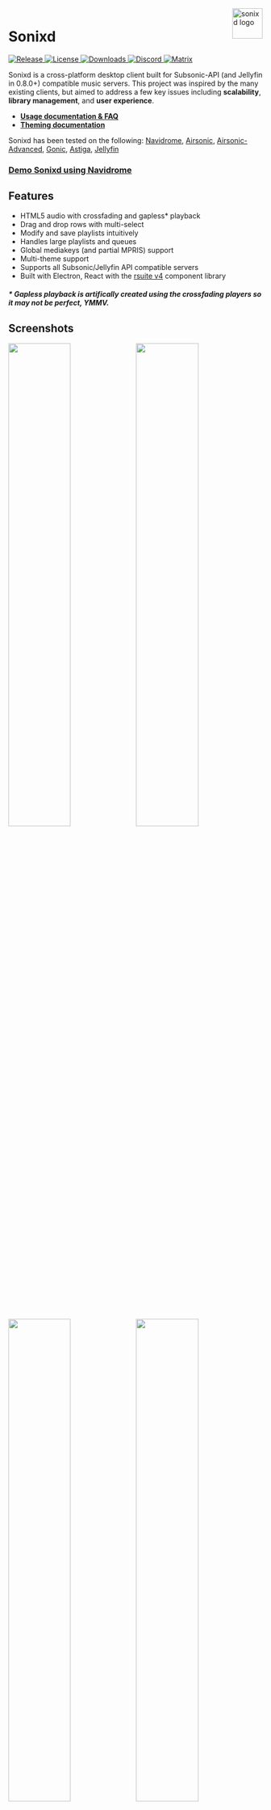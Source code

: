 <img src="assets/icon.png" alt="sonixd logo" title="sonixd" align="right" height="60px" />

# Sonixd

  <a href="https://github.com/jeffvli/sonixd/releases">
    <img src="https://img.shields.io/github/v/release/jeffvli/sonixd?style=flat-square&color=blue"
    alt="Release">
  </a>
  <a href="https://github.com/jeffvli/sonixd/blob/main/LICENSE">
    <img src="https://img.shields.io/github/license/jeffvli/sonixd?style=flat-square&color=brightgreen"
    alt="License">
  </a>
  <a href="https://github.com/jeffvli/sonixd/releases">
    <img src="https://img.shields.io/github/downloads/jeffvli/sonixd/total?style=flat-square&color=orange"
    alt="Downloads">
  </a>
  <a href="https://discord.gg/FVKpcMDy5f">
    <img src="https://img.shields.io/discord/922656312888811530?color=red&label=discord&logo=discord&logoColor=white"
    alt="Discord">
  </a>
  <a href="https://matrix.to/#/#sonixd:matrix.org">
    <img src="https://img.shields.io/matrix/sonixd:matrix.org?color=red&label=matrix&logo=matrix&logoColor=white"
    alt="Matrix">
  </a>

Sonixd is a cross-platform desktop client built for Subsonic-API (and Jellyfin in 0.8.0+) compatible music servers. This project was inspired by the many existing clients, but aimed to address a few key issues including <strong>scalability</strong>, <strong>library management</strong>, and <strong>user experience</strong>.

- [**Usage documentation & FAQ**](https://github.com/jeffvli/sonixd/discussions/15)
- [**Theming documentation**](https://github.com/jeffvli/sonixd/discussions/61)

Sonixd has been tested on the following: [Navidrome](https://github.com/navidrome/navidrome), [Airsonic](https://github.com/airsonic/airsonic), [Airsonic-Advanced](https://github.com/airsonic-advanced/airsonic-advanced), [Gonic](https://github.com/sentriz/gonic), [Astiga](https://asti.ga/), [Jellyfin](https://github.com/jellyfin/jellyfin)

### [Demo Sonixd using Navidrome](https://github.com/jeffvli/sonixd/discussions/244)

## Features

- HTML5 audio with crossfading and gapless\* playback
- Drag and drop rows with multi-select
- Modify and save playlists intuitively
- Handles large playlists and queues
- Global mediakeys (and partial MPRIS) support
- Multi-theme support
- Supports all Subsonic/Jellyfin API compatible servers
- Built with Electron, React with the [rsuite v4](https://github.com/rsuite/rsuite) component library

<h5>* Gapless playback is artifically created using the crossfading players so it may not be perfect, YMMV.</h5>

## Screenshots

<a href="https://raw.githubusercontent.com/jeffvli/sonixd/main/assets/screenshots/0.13.1/album.png"><img src="https://raw.githubusercontent.com/jeffvli/sonixd/main/assets/screenshots/0.13.1/album.png" width="49.5%"/></a>
<a href="https://raw.githubusercontent.com/jeffvli/sonixd/main/assets/screenshots/0.13.1/artist.png"><img src="https://raw.githubusercontent.com/jeffvli/sonixd/main/assets/screenshots/0.13.1/artist.png" width="49.5%"/></a>
<a href="https://raw.githubusercontent.com/jeffvli/sonixd/main/assets/screenshots/0.13.1/search.png"><img src="https://raw.githubusercontent.com/jeffvli/sonixd/main/assets/screenshots/0.13.1/search.png" width="49.5%"/></a>
<a href="https://raw.githubusercontent.com/jeffvli/sonixd/main/assets/screenshots/0.13.1/now_playing.png"><img src="https://raw.githubusercontent.com/jeffvli/sonixd/main/assets/screenshots/0.13.1/now_playing.png" width="49.5%"/></a>

## Install

You can install sonixd by downloading the [latest release](https://github.com/jeffvli/sonixd/releases) for your specified operating system.

---

### Windows

If you prefer not to download the release binary, you can install using `winget`. Using your favorite terminal (cmd/pwsh):

```
winget install sonixd
```

Or you can install using [scoop](https://scoop.sh).

```
scoop install sonixd
```

---

### MacOS

If you prefer not to download the release binary, you can install using `homebrew`. Using your favorite terminal:

```
brew install --cask sonixd
```

---

### Arch Linux

There is an AUR package of the latest AppImage release available [here](https://aur.archlinux.org/packages/sonixd-appimage).

To install it you can use your favourite AUR package manager and install the package: `sonixd-appimage`

For example using `yay`:

```
yay -S sonixd-appimage
```

If you encounter any problems please comment on the [AUR](https://aur.archlinux.org/packages/sonixd-appimage) or contact the [maintainer](mailto:robin@blckct.io) directly before you open an issue here.

---

Once installed, run the application and sign in to your music server with the following details. If you are using [airsonic-advanced](https://github.com/airsonic-advanced/airsonic-advanced), you will need to make sure that you create a `decodable` credential for your login user within the admin control panel.

- Server - `e.g. http://localhost:4040/`
- User name - `e.g. admin`
- Password - `e.g. supersecret!`

If you have any questions, feel free to check out the [Usage Documentation & FAQ](https://github.com/jeffvli/sonixd/discussions/15).

## Development / Contributing

This project is built off of [electron-react-boilerplate](https://github.com/electron-react-boilerplate/electron-react-boilerplate) v2.3.0.
If you want to contribute to this project, please first create an [issue](https://github.com/jeffvli/sonixd/issues/new) or [discussion](https://github.com/jeffvli/sonixd/discussions/new) so that we can both discuss the idea and its feasability for integration.

First, clone the repo via git and install dependencies (Windows development now requires additional setup, see [#232](https://github.com/jeffvli/sonixd/issues/232)):

```bash
git clone https://github.com/jeffvli/sonixd.git
yarn install
```

Start the app in the `dev` environment:

```bash
yarn start
```

To package apps for the local platform:

```bash
yarn package
```

If you receive errors while packaging the application, try upgrading/downgrading your Node version (tested on v14.18.0).

If you are unable to run via debug in VS Code, check troubleshooting steps [here](https://github.com/electron-react-boilerplate/electron-react-boilerplate/issues/2757#issuecomment-784200527).

If your devtools extensions are failing to run/install, check troubleshooting steps [here](https://github.com/electron-react-boilerplate/electron-react-boilerplate/issues/2788).

## License

[GNU General Public License v3.0 ©](https://github.com/jeffvli/sonixd/blob/main/LICENSE)
